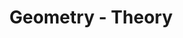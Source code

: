 ---
title: Geometry - Theory
description: Geometry includes topics like Basic concepts, Line Intersection, Check if a point belongs to a polygon, Convex Hull, etc.
---